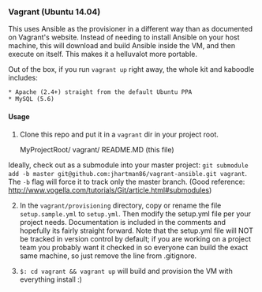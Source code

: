 ### Vagrant (Ubuntu 14.04)
This uses Ansible as the provisioner in a different way than as documented on Vagrant's website. Instead of needing to install Ansible on your host machine, this will download and build Ansible inside the VM, and then execute on itself. This makes it a helluvalot more portable.

Out of the box, if you run `vagrant up` right away, the whole kit and kaboodle includes:

	* Apache (2.4+) straight from the default Ubuntu PPA
	* MySQL (5.6)

#### Usage

1. Clone this repo and put it in a `vagrant` dir in your project root.

	MyProjectRoot/
		vagrant/
			README.MD (this file)

Ideally, check out as a submodule into your master project: `git submodule add -b master git@github.com:jhartman86/vagrant-ansible.git vagrant`. The `-b` flag will force it to track only the master branch. (Good reference: http://www.vogella.com/tutorials/Git/article.html#submodules)

2. In the `vagrant/provisioning` directory, copy or rename the file `setup.sample.yml` to `setup.yml`. Then modify the setup.yml file per your project needs. Documentation is included in the comments and hopefully its fairly straight forward. Note that the setup.yml file will NOT be tracked in version control by default; if you are working on a project team you probably want it checked in so everyone can build the exact same machine, so just remove the line from .gitignore.

3. `$: cd vagrant && vagrant up` will build and provision the VM with everything install :)